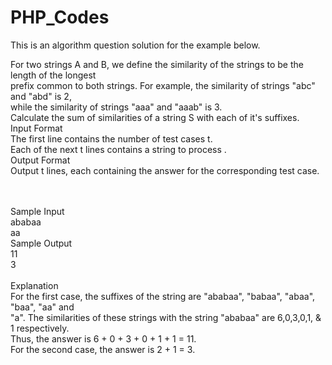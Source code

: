 # PHP_Codes

This is an algorithm question solution for the example below.

For two strings A and B, we define the similarity of the strings to be the length of the longest<br>
prefix common to both strings. For example, the similarity of strings "abc" and "abd" is 2,<br>
while the similarity of strings "aaa" and "aaab" is 3.<br>
Calculate the sum of similarities of a string S with each of it's suffixes.<br>
Input Format<br>
The first line contains the number of test cases t.<br>
Each of the next t lines contains a string to process .<br>
Output Format<br>
Output t lines, each containing the answer for the corresponding test case.<br><br><br>

Sample Input<br>
ababaa<br>
aa<br>
Sample Output<br>
11<br>
3<br><br>
Explanation<br>
For the first case, the suffixes of the string are "ababaa", "babaa", "abaa", "baa", "aa" and<br>
"a". The similarities of these strings with the string "ababaa" are 6,0,3,0,1, & 1 respectively.<br>
Thus, the answer is 6 + 0 + 3 + 0 + 1 + 1 = 11.<br>
For the second case, the answer is 2 + 1 = 3.<br>
